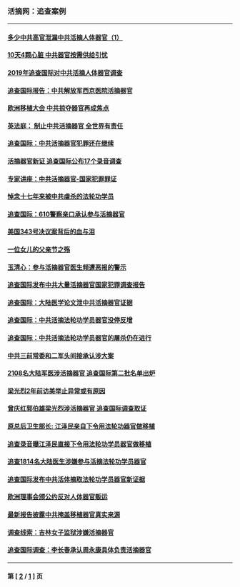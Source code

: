 ### 活摘网：追查案例
---
#### [多少中共高官泄漏中共活摘人体器官（1）](../../pages/nf5880/n12671234.md?05100430) 
#### [10天4颗心脏 中共器官按需供给引忧](../../pages/nf5880/n12326366.md?05100430) 
#### [2019年追查国际对中共活摘人体器官调查](../../pages/nf5880/n11917733.md?05100430) 
#### [追查国际报告：中共解放军西京医院活摘器官](../../pages/nf5880/n11838359.md?05100430) 
#### [欧洲移植大会 中共掠夺器官再成焦点](../../pages/nf5880/n11538883.md?05100430) 
#### [英法庭： 制止中共活摘器官 全世界有责任](../../pages/nf5880/n11330691.md?05100430) 
#### [追查国际：中共活摘器官犯罪还在继续](../../pages/nf5880/n11218301.md?05100430) 
#### [活摘器官新证 追查国际公布17个录音调查](../../pages/nf5880/n10897744.md?05100430) 
#### [专家讲座：中共活摘器官-国家犯罪罪证](../../pages/nf5880/n8828153.md?05100430) 
#### [悼念十七年来被中共虐杀的法轮功学员](../../pages/nf5880/n8124823.md?05100430) 
#### [追查国际：610警察亲口承认参与活摘器官](../../pages/nf5880/n8109067.md?05100430) 
#### [美国343号决议案背后的血与泪](../../pages/nf5880/n8020684.md?05100430) 
#### [一位女儿的父亲节之殇](../../pages/nf5880/n8014122.md?05100430) 
#### [玉清心：参与活摘器官医生频遭恶报的警示](../../pages/nf5880/n4637546.md?05100430) 
#### [追查国际发布中共大量活摘器官国家犯罪调查报告](../../pages/nf5880/n4613428.md?05100430) 
#### [追查国际：大陆医学论文泄中共活摘器官证据](../../pages/nf5880/n4608794.md?05100430) 
#### [追查国际：中共活摘法轮功学员器官没停反增](../../pages/nf5880/n4584075.md?05100430) 
#### [追查国际：中共活摘法轮功学员器官的屠杀仍在进行](../../pages/nf5880/n4299154.md?05100430) 
#### [中共三前常委和二军头间接承认涉大案](../../pages/nf5880/n4286244.md?05100430) 
#### [2108名大陆军医涉活摘器官 追查国际第二批名单出炉](../../pages/nf5880/n4284769.md?05100430) 
#### [梁光烈2年前访美举止异常或有原因](../../pages/nf5880/n4279686.md?05100430) 
#### [曾庆红郭伯雄梁光烈涉活摘器官 追查国际调查取证](../../pages/nf5880/n4278462.md?05100430) 
#### [原总后卫生部长: 江泽民亲自下令用法轮功器官做移植](../../pages/nf5880/n4263864.md?05100430) 
#### [追查录音曝江泽民直接下令用法轮功学员器官做移植](../../pages/nf5880/n4261268.md?05100430) 
#### [追查1814名大陆医生涉嫌参与活摘法轮功学员器官](../../pages/nf5880/n4259055.md?05100430) 
#### [追查国际发布中共活体摘取法轮功学员器官新证据](../../pages/nf5880/n4258255.md?05100430) 
#### [欧洲理事会颁公约反对人体器官贩运](../../pages/nf5880/n4206955.md?05100430) 
#### [最新报告披露中共掩盖移植器官真实来源](../../pages/nf5880/n4140084.md?05100430) 
#### [调查线索：吉林女子监狱涉嫌活摘器官](../../pages/nf5880/n4044366.md?05100430) 
#### [追查国际调查：李长春承认周永康具体负责活摘器官](../../pages/nf5880/n3966668.md?05100430) 

---
#### 第 [ [2](./2.md?05100430) / [1](./1.md?05100430) ] 页

